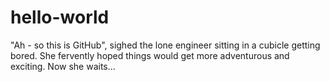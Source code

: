 # hello-world

"Ah - so this is GitHub", sighed the lone engineer sitting in a cubicle getting bored. She fervently hoped things would get more adventurous and exciting. Now she waits...
